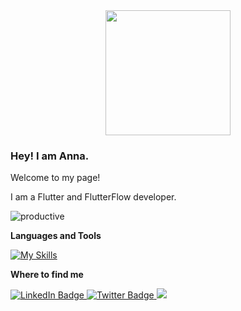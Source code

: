 <div id="header" align="center">
  <img src="https://media.giphy.com/media/1NYkJ0wTvncdXV5dN5/giphy.gif" width="200"/>
</div>

### Hey! I am Anna.

Welcome to my page!

I am a Flutter and FlutterFlow developer.

![productive](https://user-images.githubusercontent.com/107339701/211189626-a35567a0-f9de-4be1-a2bd-ae8c9cf12eca.gif)

**Languages and Tools**

[![My Skills](https://skillicons.dev/icons?i=dart,flutter,figma,firebase,linux,py,r,tensorflow,vscode,androidstudio&perline=5)](https://skillicons.dev)


**Where to find me**

<div id="badges">
  <a href="https://www.linkedin.com/in/chrombio/">
    <img src="https://img.shields.io/badge/LinkedIn-blue?style=for-the-badge&logo=linkedin&logoColor=white" alt="LinkedIn Badge"/>
  </a>
  <a href="https://twitter.com/chrombio2001">
    <img src="https://img.shields.io/badge/Twitter-blue?style=for-the-badge&logo=twitter&logoColor=white" alt="Twitter Badge"/>
  </a>
  <a href="https://t.me/chrombio">
    <img src="https://img.shields.io/badge/Telegram-blue?logo=telegram&logoColor=white&style=for-the-badge"/>
  </a>
</div>

